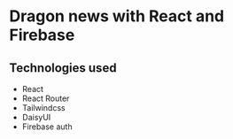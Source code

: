 # Dragon news with React and Firebase

## Technologies used

- React
- React Router
- Tailwindcss
- DaisyUI
- Firebase auth
